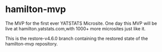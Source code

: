 # hamilton-mvp
The MVP for the first ever YATSTATS Microsite. One day this MVP will be live at hamilton.yatstats.com,with 1000+ more microsites just like it.

This is the restore-v4.6.0 branch containing the restored state of the hamilton-mvp repository.
